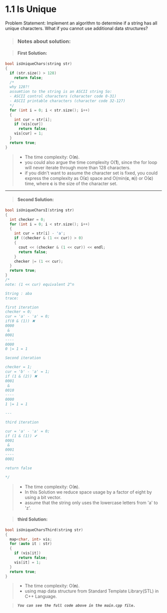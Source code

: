 # 1.1 Is Unique

Problem Statement: Implement an algorithm to determine if a string has all unique characters. What if you cannot use additional data structures?

> ### **Notes about solution:**

> #### First Solution:

```c++
bool isUniqueChars(string str)
{
  if (str.size() > 128)
    return false;
  /*
  why 128?!
  assumtion to the string is an ASCII string So:
  - ASCII control characters (character code 0-31)
  - ASCII printable characters (character code 32-127)
  */
  for (int i = 0; i < str.size(); i++)
  {
    int cur = str[i];
    if (vis[cur])
      return false;
    vis[cur] = 1;
  }
  return true;
}
```

> - The time complexity: O(**n**).
> - you could also argue the time complexity O(**1**), since the for loop will never iterate through more than 128 characters.
> - if you didn't want to assume the character set is fixed, you could express the complexity as O(**c**) space and O(min(**c**, **n**)) or O(**c**) time, where **c** is the size of the character set.

---

> #### Second Solution:

```c++
bool isUniqueCharsI(string str)
{
  int checker = 0;
  for (int i = 0; i < str.size(); i++)
  {
    int cur = str[i] - 'a';
    if ((checker & (1 << cur)) > 0)
    {
      cout << (checker & (1 << cur)) << endl;
      return false;
    }
    checker |= (1 << cur);
  }
  return true;
}
/*
note: (1 << cur) equivalent 2^n

String : aba
trace:

first iteration
checker = 0;
cur = 'a' - 'a' = 0;
if(0 & (1)) ✖
0000
 &
0001
----
0000
0 |= 1 = 1

Second iteration

checker = 1;
cur = 'b' - 'a' = 1;
if (1 & (2)) ✖
0001
 &
0010
----
0000
1 |= 1 = 1

---

third iteration

cur = 'a' - 'a' = 0;
if (1 & (1)) ✔
0001
 &
0001
----
0001

return false

*/
```

> - The time complexity: O(**n**).
> - In this Solution we reduce space usage by a factor of eight by using a bit vector.
> - assume that the string only uses the lowercase letters from 'a' to 'z'.

> #### third Solution:

```c++
bool isUniqueCharsThird(string str)
{
  map<char, int> vis;
  for (auto it : str)
  {
    if (vis[it])
      return false;
    vis[it] = 1;
  }
  return true;
}
```

> - The time complexity: O(**n**).
> - using map data structure from Standard Template Library(STL) in C++ Language.

> **_`You can see the full code above in the main.cpp file.`_**
